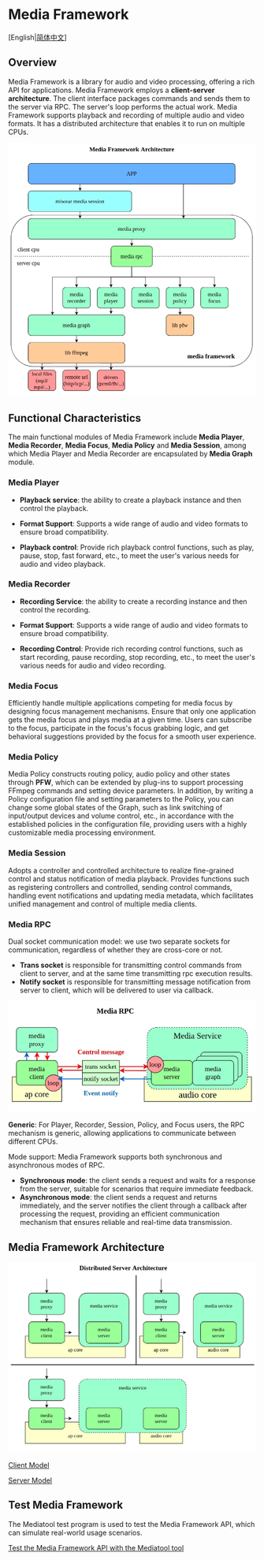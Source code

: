 
# **Media Framework**

[English|[简体中文](README_zh-cn.md)]

## **Overview**

Media Framework is a library for audio and video processing, offering a rich API for applications. Media Framework employs a **client-server architecture**. The client interface packages commands and sends them to the server via RPC. The server's loop performs the actual work. Media Framework supports playback and recording of multiple audio and video formats. It has a distributed architecture that enables it to run on multiple CPUs.

![Media Framework架构图](./images/MediaFramework.jpg)

## **Functional Characteristics**

The main functional modules of Media Framework include **Media Player**, **Media Recorder**, **Media Focus**, **Media Policy** and **Media Session**, among which Media Player and Media Recorder are encapsulated by **Media Graph** module.

### **Media Player**

- **Playback service**: the ability to create a playback instance and then control the playback.

- **Format Support**: Supports a wide range of audio and video formats to ensure broad compatibility.

- **Playback control**: Provide rich playback control functions, such as play, pause, stop, fast forward, etc., to meet the user's various needs for audio and video playback.

### **Media Recorder**

- **Recording Service**: the ability to create a recording instance and then control the recording.

- **Format Support**: Supports a wide range of audio and video formats to ensure broad compatibility.

- **Recording Control**: Provide rich recording control functions, such as start recording, pause recording, stop recording, etc., to meet the user's various needs for audio and video recording.

### **Media Focus**

Efficiently handle multiple applications competing for media focus by designing focus management mechanisms. Ensure that only one application gets the media focus and plays media at a given time. Users can subscribe to the focus, participate in the focus's focus grabbing logic, and get behavioral suggestions provided by the focus for a smooth user experience.

### **Media Policy**

Media Policy constructs routing policy, audio policy and other states through **PFW**, which can be extended by plug-ins to support processing FFmpeg commands and setting device parameters. In addition, by writing a Policy configuration file and setting parameters to the Policy, you can change some global states of the Graph, such as link switching of input/output devices and volume control, etc., in accordance with the established policies in the configuration file, providing users with a highly customizable media processing environment.

### **Media Session**

Adopts a controller and controlled architecture to realize fine-grained control and status notification of media playback. Provides functions such as registering controllers and controlled, sending control commands, handling event notifications and updating media metadata, which facilitates unified management and control of multiple media clients.

### **Media RPC**

  Dual socket communication model: we use two separate sockets for communication, regardless of whether they are cross-core or not.
  - **Trans socket** is responsible for transmitting control commands from client to server, and at the same time transmitting rpc execution results.
  - **Notify socket** is responsible for transmitting message notification from server to client, which will be delivered to user via callback.

  ![Media RPC](./images/MediaRPC.jpg)

  **Generic**: For Player, Recorder, Session, Policy, and Focus users, the RPC mechanism is generic, allowing applications to communicate between different CPUs.

  Mode support: Media Framework supports both synchronous and asynchronous modes of RPC.
  - **Synchronous mode**: the client sends a request and waits for a response from the server, suitable for scenarios that require immediate feedback.
  - **Asynchronous mode**: the client sends a request and returns immediately, and the server notifies the client through a callback after processing the request, providing an efficient communication mechanism that ensures reliable and real-time data transmission.

## **Media Framework Architecture**

![Distributed_Server_Architecture](./images/Distributed_Server_Architecture.jpg)

[Client Model](./client/README.md)

[Server Model](./server/README.md)

## **Test Media Framework**

 The Mediatool test program is used to test the Media Framework API, which can simulate real-world usage scenarios.

[Test the Media Framework API with the Mediatool tool](./mediatool.md)
